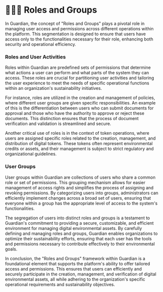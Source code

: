 # 🧑‍🤝‍🧑 Roles and Groups

In Guardian, the concept of "Roles and Groups" plays a pivotal role in managing user access and permissions across different operations within the platform. This segmentation is designed to ensure that users have access only to the functionalities necessary for their role, enhancing both security and operational efficiency.&#x20;

### Roles and User Activities&#x20;

Roles within Guardian are predefined sets of permissions that determine what actions a user can perform and what parts of the system they can access. These roles are crucial for partitioning user activities and tailoring the user experience to meet the needs of specific operational functions within an organization's sustainability initiatives.&#x20;

For instance, roles are utilized in the creation and management of policies, where different user groups are given specific responsibilities. An example of this is the differentiation between users who can submit documents for approval and those who have the authority to approve or reject these documents. This distinction ensures that the process of document verification and validation is streamlined and secure.&#x20;

Another critical use of roles is in the context of token operations, where users are assigned specific roles related to the creation, management, and distribution of digital tokens. These tokens often represent environmental credits or assets, and their management is subject to strict regulatory and organizational guidelines.&#x20;

### User Groups&#x20;

User groups within Guardian are collections of users who share a common role or set of permissions. This grouping mechanism allows for easier management of access rights and simplifies the process of assigning and revoking permissions. By categorizing users into groups, administrators can efficiently implement changes across a broad set of users, ensuring that everyone within a group has the appropriate level of access to the system's functionalities.&#x20;

The segregation of users into distinct roles and groups is a testament to Guardian's commitment to providing a secure, customizable, and efficient environment for managing digital environmental assets. By carefully defining and managing roles and groups, Guardian enables organizations to optimize their sustainability efforts, ensuring that each user has the tools and permissions necessary to contribute effectively to their environmental goals.&#x20;

In conclusion, the "Roles and Groups" framework within Guardian is a foundational element that supports the platform's ability to offer tailored access and permissions. This ensures that users can efficiently and securely participate in the creation, management, and verification of digital environmental assets, all while adhering to the organization's specific operational requirements and sustainability objectives.&#x20;
